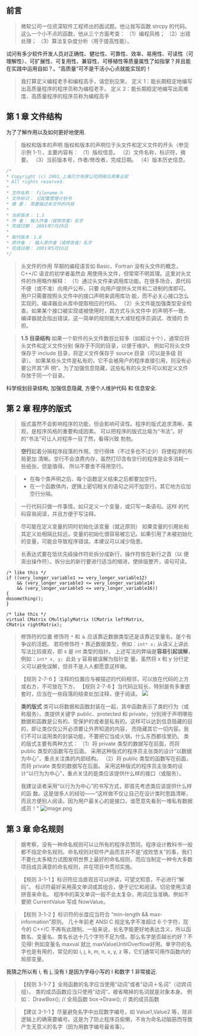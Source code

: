 ## 前言

> 微软公司一位资深软件工程师出的面试题。他让我写函数 strcpy 的代码。
>这么一个小不点的函数，他从三个方面考查：
（1）编程风格；
（2）出错处理；
（3）算法复杂度分析（用于提高性能）。

试问有多少软件开发人员对正确性、健壮性、可靠性、效率、易用性、可读性（可理解性）、可扩展性、可复用性、兼容性、可移植性等质量属性了如指掌？并且能在实践中运用自如？。“高质量”可不是干活小心点就能实现的！

> 我打算定义编程老手和编程高手，请您别见笑。
定义 1：能长期稳定地编写出高质量程序的程序员称为编程老手。
定义 2：能长期稳定地编写出高难度、高质量程序的程序员称为编程高手

## 第 1 章 文件结构

为了了解作用以及如何更好地使用.

> 版权和版本的声明
版权和版本的声明位于头文件和定义文件的开头（参见示例 1-1），主要内容有：
（1）版权信息。
（2）文件名称，标识符，摘要。
（3）当前版本号，作者/修改者，完成日期。
（4）版本历史信息。

```c
/*
* Copyright (c) 2001,上海贝尔有限公司网络应用事业部
* All rights reserved.
*
* 文件名称： filename.h
* 文件标识： 见配置管理计划书
* 摘 要： 简要描述本文件的内容
*
* 当前版本： 1.1
* 作 者： 输入作者（或修改者）名字
* 完成日期： 2001年7月20日
*
* 取代版本：1.0
* 原作者 ： 输入原作者（或修改者）名字
* 完成日期： 2001年5月10日
*/
```

> 头文件的作用
早期的编程语言如 Basic、Fortran 没有头文件的概念，C++/C 语言的初学者虽然会
用使用头文件，但常常不明其理。这里对头文件的作用略作解释：
（1）通过头文件来调用库功能。在很多场合，源代码不便（或不准）向用户公布，只要
向用户提供头文件和二进制的库即可。用户只需要按照头文件中的接口声明来调用库功
能，而不必关心接口怎么实现的。编译器会从库中提取相应的代码。
（2）头文件能加强类型安全检查。如果某个接口被实现或被使用时，其方式与头文件中
的声明不一致，编译器就会指出错误，这一简单的规则能大大减轻程序员调试、改错的
负担。

> **1.5 目录结构**
如果一个软件的头文件数目比较多（如超过十个），通常应将头文件和定义文件分别
保存于不同的目录，以便于维护。
例如可将头文件保存于 include 目录，将定义文件保存于 source 目录（可以是多级
目录）。
如果某些头文件是私有的，它不会被用户的程序直接引用，则没有必要公开其“声
明”。为了加强信息隐藏，这些私有的头文件可以和定义文件存放于同一个目录。

科学规划目录结构, 加强信息隐藏, 方便个人维护代码 和 信息安全.

## 第 2 章 程序的版式

> 版式虽然不会影响程序的功能，但会影响可读性。程序的版式追求清晰、美观，是程序风格的重要构成因素。
可以把程序的版式比喻为“书法”。好的“书法”可让人对程序一目了然，看得兴致
勃勃。

> **空行**起着分隔程序段落的作用。空行得体（不过多也不过少）将使程序的布局更加
清晰。空行不会浪费内存，虽然打印含有空行的程序是会多消耗一些纸张，但是值得。
所以不要舍不得用空行。

> * 在每个类声明之后、每个函数定义结束之后都要加空行。
> * 在一个函数体内，逻揖上密切相关的语句之间不加空行，其它地方应加空行分隔。

> 一行代码只做一件事情，如只定义一个变量，或只写一条语句。这样
的代码容易阅读，并且方便于写注释。

> 尽可能在定义变量的同时初始化该变量（就近原则）
如果变量的引用处和其定义处相隔比较远，变量的初始化很容易被忘记。如果引用了未被初始化的变量，可能会导致程序错误。本建议可以减少隐患。

>  长表达式要在低优先级操作符处拆分成新行，操作符放在新行之首（以
便突出操作符）。拆分出的新行要进行适当的缩进，使排版整齐，语句可读。
```
/* like this */
if ((very_longer_variable1 >= very_longer_variable12)
    && (very_longer_variable3 <= very_longer_variable14)
    && (very_longer_variable5 <= very_longer_variable16))
{
dosomething();
}

/* like this */
virtual CMatrix CMultiplyMatrix (CMatrix leftMatrix,
CMatrix rightMatrix);
```

> 修饰符的位置
修饰符 `*` 和 `＆` 应该靠近数据类型还是该靠近变量名，是个有争议的活题。
若将修饰符 `*` 靠近数据类型，例如：`int* x;` 从语义上讲此写法比较直观，即 x
是 int 类型的指针。
上述写法的弊端是**容易引起误解**，例如：`int* x, y; `此处 y 容易被误解为指针变
量。虽然将 x 和 y 分行定义可以避免误解，但并不是人人都愿意这样做。

> 【规则 2-7-6 】注释的位置应与被描述的代码相邻，可以放在代码的上方或右方，不可放在下方。
【规则 2-7-8 】当代码比较长，特别是有多重嵌套时，应当在一些段落的结束处加注释，便于阅读。
![](https://upload-images.jianshu.io/upload_images/1662509-9ed81604b9341aaa.png?imageMogr2/auto-orient/strip%7CimageView2/2/w/1240)

> **类的版式**
> 类可以将数据和函数封装在一起，其中函数表示了类的行为（或称服务）。类提供关键字 public、protected 和 private，分别用于声明哪些数据和函数是公有的、受保护的或者是私有的。这样可以达到信息隐藏的目的，即让类仅仅公开必须要让外界知道的内容，
而隐藏其它一切内容。我们不可以滥用类的封装功能，不要把它当成火锅，什么东西都往里扔。
类的版式主要有两种方式：
（1）将 private 类型的数据写在前面，而将 public 类型的函数写在后面。
采用这种版式的程序员主张类的设计“以数据为中心”，重点关注类的内部结构。
（2）将 public 类型的函数写在前面，而将 private 类型的数据写在后面。
采用这种版式的程序员主张类的设计“以行为为中心”，重点关注的是类应该提供什么样的接口（或服务）。
>
> 我建议读者采用“以行为为中心”的书写方式，即首先考虑类应该提供什么样的函
数。这是很多人的经验——“这样做不仅让自己在设计类时思路清晰，而且方便别人阅读。因为用户最关心的是接口，谁愿意先看到一堆私有数据成员！”
![image.png](https://upload-images.jianshu.io/upload_images/1662509-696fa014280681e4.png?imageMogr2/auto-orient/strip%7CimageView2/2/w/1240)

## 第 3 章 命名规则

> 据考察，没有一种命名规则可以让所有的程序员赞同，程序设计教科书一般都不指定命名规则。命名规则对软件产品而言并不是“成败悠关”的事，我们不要化太多精力试图发明世界上最好的命名规则，而应当制定一种令大多数项目成员满意的命名规则，并在项目中贯彻实施。

> 【规则 3-1-1 】标识符应当直观且可以拼读，可望文知意，不必进行“解码”。
标识符最好采用英文单词或其组合，便于记忆和阅读。切忌使用汉语拼音来命名。
程序中的英文单词一般不会太复杂，用词应当准确。例如不要把 CurrentValue 写成 NowValue。

> 【规则 3-1-2 】标识符的长度应当符合 “min-length && max-information”原则。
几十年前老 ANSI C 规定名字不准超过 6 个字符，现今的 C++/C 不再有此限制。一般来说，长名字能更好地表达含义，所以函数名、变量名、类名长达十几个字符不足为怪。那么名字是否越长约好？不见得! 例如变量名 maxval 就比 maxValueUntilOverflow好用。单字符的名字也是有用的，常见的如 i, j, k, m, n, x, y, z 等，它们通常可用作函数内的局部变量。

我猜之所以有 i, 有 j, 没有 l 是因为字母小写的 l 和数字 1 非常接近.

> 【规则 3-1-7 】全局函数的名字应当使用“动词”或者“动词＋名词”（动宾词组）。
类的成员函数应当只使用“动词”，被省略掉的名词就是对象本身。
例如：
DrawBox(); // 全局函数
box->Draw(); // 类的成员函数

> 【建议 3-1-1 】尽量避免名字中出现数字编号，如 Value1,Value2 等，除非逻辑上的确需要编号。这是为了防止程序员偷懒，不肯为命名动脑筋而导致产生无意义的名字（因为用数字编号最省事）。
